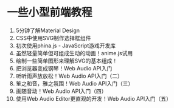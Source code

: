 # 一些小型前端教程

1. 5分钟了解Material Design
2. CSS中使用SVG制作选择框组件
3. 初次使用phina.js - JavaScript游戏开发库
4. 虽然轻量简单但可组成生动的动画！anime.js试用
5. 绘制一些简单图形来理解SVG的基本组成！
6. 把浏览器变成钢琴！Web Audio API入门
7. 听听雨声放放松！Web Audio API入门（二）
8. 笙之和音，雅之氛围！Web Audio API入门（三）
9. 画随音动！Web Audio API入门（四）
10. 使用Web Audio Editor更直观的开发！Web Audio API入门（五）
